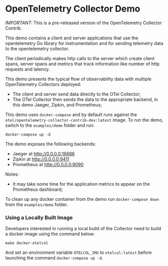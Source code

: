 # OpenTelemetry Collector Demo

*IMPORTANT:* This is a pre-released version of the OpenTelemetry Collector Contrib.

This demo contains a client and server applications that use the
opentelemetry Go library for instrumentation and for sending telemetry data
to the opentelemetry collector.

The client periodically makes http calls to the server which
create client spans, server spans and metrics that track information like
number of http requests and latency.

This demo presents the typical flow of observability data with multiple
OpenTelemetry Collectors deployed:

- The client and server send data directly to the OTel Collector;
- The OTel Collector then sends the data to the appropriate backend, in this demo
 Jaeger, Zipkin, and Prometheus;

This demo uses `docker-compose` and by default runs against the 
`otel/opentelemetry-collector-contrib-dev:latest` image. To run the demo, switch
to the `examples/demo` folder and run:

```shell
docker-compose up -d
```

The demo exposes the following backends:

- Jaeger at http://0.0.0.0:16686
- Zipkin at http://0.0.0.0:9411
- Prometheus at http://0.0.0.0:9090 

Notes:

- It may take some time for the application metrics to appear on the Prometheus
 dashboard;

To clean up any docker container from the demo run `docker-compose down` from 
the `examples/demo` folder.

### Using a Locally Built Image
Developers interested in running a local build of the Collector need to build a
docker image using the command below:

```shell
make docker-otelcol
```

And set an environment variable `OTELCOL_IMG` to `otelcol:latest` before 
launching the command `docker-compose up -d`.


